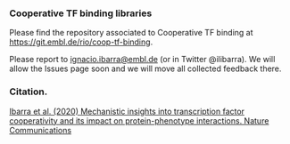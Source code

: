 ### Cooperative TF binding libraries
Please find the repository associated to Cooperative TF binding at https://git.embl.de/rio/coop-tf-binding.

Please report to ignacio.ibarra@embl.de (or in Twitter @ilibarra). We will allow the Issues page soon and we will move all collected feedback there.

### Citation.
[Ibarra et al. (2020) Mechanistic insights into transcription factor cooperativity and its impact on protein-phenotype interactions. Nature Communications](https://www.nature.com/articles/s41467-019-13888-7)
